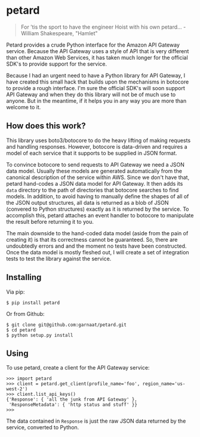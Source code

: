 # petard

> For ’tis the sport to have the engineer Hoist with his own petard...
>     - William Shakespeare, "Hamlet"

Petard provides a crude Python interface for the Amazon API Gateway service.
Because the API Gateway uses a style of API that is very different than other
Amazon Web Services, it has taken much longer for the official SDK's to provide
support for the service.

Because I had an urgent need to have a Python library for API Gateway, I have
created this small hack that builds upon the mechanisms in botocore to provide
a rough interface.  I'm sure the official SDK's will soon support API Gateway
and when they do this library will not be of much use to anyone.  But in the
meantime, if it helps you in any way you are more than welcome to it.

## How does this work?

This library uses boto3/botocore to do the heavy lifting of making requests and
handling responses.  However, botocore is data-driven and requires a model of
each service that it supports to be supplied in JSON format.

To convince botocore to send requests to API Gateway we need a JSON data
model.  Usually these models are generated automatically from the canonical
description of the service within AWS.  Since we don't have that, petard
hand-codes a JSON data model for API Gateway.  It then adds its `data`
directory to the path of directories that botocore searches to find models.  In
addition, to avoid having to manually define the shapes of all of the JSON
output structures, all data is returned as a blob of JSON (convered to Python
structures) exactly as it is returned by the service.  To accomplish this,
petard attaches an event handler to botocore to manipulate the result before
returning it to you.

The main downside to the hand-coded data model (aside from the pain of creating
it) is that its correctness cannot be guaranteed.  So, there are undoubtedly
errors and and the moment no tests have been constructed.  Once the data model
is mostly fleshed out, I will create a set of integration tests to test the
library against the service.

## Installing

Via pip:

```
$ pip install petard
```

Or from Github:

```
$ git clone git@github.com:garnaat/petard.git
$ cd petard
$ python setup.py install
```

## Using

To use petard, create a client for the API Gateway service:

```
>>> import petard
>>> client = petard.get_client(profile_name='foo', region_name='us-west-2')
>>> client.list_api_keys()
{'Response': { 'all the junk from API Gateway' },
 'ResponseMetadata': { 'http status and stuff' }}
>>>
```

The data contained in `Response` is just the raw JSON data returned by the
service, converted to Python.

